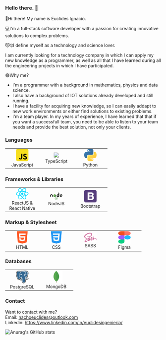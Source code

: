 ### Hello there. 🤝

🙋Hi there! My name is Euclides Ignacio.


💻I'm a full-stack software developer with a passion for creating innovative solutions to complex problems.

😻🤓I define myself as a technology and science lover. 

I am currently looking for a technology company in which I can apply my new knowledge as a programmer, as well as all that I have learned during all the engineering projects in which I have participated.


😅Why me?

 - I'm a programmer with a background in mathematics, physics and data science.
 - I also have a background of IOT solutions already developed and still running.
 - I have a facility for acquiring new knowledge, so I can easily addapt to new work environments or either find solutions to existing problems.
 - I'm a team player. In my years of experience, I have learned that that if you want a successfull team, you need to be able to listen to your team needs and provide the best solution, not only your clients.

### Languages

<table>
  <tr>
    <td align="center" width="96">
      <a>
        <img src="https://raw.githubusercontent.com/pkkulhari/pkkulhari/master/icons/js.svg" width="40"/>
      </a>
      <br>JavaScript
    </td>
    <td align="center" width="96">
      <a>
        <img src="https://upload.wikimedia.org/wikipedia/commons/thumb/4/4c/Typescript_logo_2020.svg/512px-Typescript_logo_2020.svg.png" width="40"/>
        </a>
        <br>TypeScript
    </td>
    <td align="center" width="96">
      <a>
        <img src="https://raw.githubusercontent.com/pkkulhari/pkkulhari/master/icons/python.svg" width="40"/>
      </a>
      <br>Python
    </td>
  </tr>
</table>

### Frameworks & Libraries

<table>
  <tr>
    <td align="center" width="96">
      <a>
        <img src="https://raw.githubusercontent.com/pkkulhari/pkkulhari/master/icons/react.svg" width="40"/>
      </a>
      <br>ReactJS & React Native
    </td>
    <td align="center" width="96">
      <a>
        <img src="https://raw.githubusercontent.com/pkkulhari/pkkulhari/master/icons/nodejs.svg" width="40"/>
      </a>
      <br>NodeJS
    </td>
    <td align="center" width="96">
      <a>
        <img src="https://raw.githubusercontent.com/pkkulhari/pkkulhari/master/icons/bootstrap.svg" width="40"/>
      </a>
      <br>Bootstrap
    </td>
  </tr>
</table>

### Markup & Stylesheet

<table>
  <tr>
    <td align="center" width="96">
      <a>
        <img src="https://raw.githubusercontent.com/pkkulhari/pkkulhari/master/icons/html.svg" width="40"/>
      </a>
      <br>HTML
    </td>
    <td align="center" width="96">
      <a>
        <img src="https://raw.githubusercontent.com/pkkulhari/pkkulhari/master/icons/css.svg" width="40"/>
      </a>
      <br>CSS
    </td>
    <td align="center" width="96">
      <a>
        <img src="https://raw.githubusercontent.com/pkkulhari/pkkulhari/master/icons/sass.svg" width="40"/>
      </a>
      <br>SASS
    </td>
    <td align="center" width="96">
      <a>
        <img src="https://raw.githubusercontent.com/pkkulhari/pkkulhari/master/icons/figma.svg" width="40"
        height="40"/>
      </a>
      <br>Figma
    </td>

</table>

### Databases

<table>
    <tr>
        <td align="center" width="96">
            <a>
                <img src="./584815fdcef1014c0b5e497a.png" width="40"/>
            </a>
            <br>PostgreSQL
        </td>
        <td align="center" width="96">
            <a>
                <img src="./mongodb.png" width="40"/>
            </a>
            <br>MongoDB

</table>

### Contact

Want to contact with me? </br>
Email: nachoeuclides@outlook.com </br>
Linkedin: https://www.linkedin.com/in/euclidesingenieria/

![Anurag's GitHub stats](https://github-readme-stats.vercel.app/api?username=TuMandado&show_icons=true&theme=radical&hide_border=true)

<!-- ![Most Used Languages](https://github-readme-stats.vercel.app/api/top-langs/?username=frsel99&theme=radical&langs_count=15&layout=compact&hide_border=true)

<!--
**Frsel99/Frsel99** is a ✨ _special_ ✨ repository because its `README.md` (this file) appears on your GitHub profile.

Here are some ideas to get you started:

- 🔭 I’m currently working on ...
- 🌱 I’m currently learning ...
- 👯 I’m looking to collaborate on ...
- 🤔 I’m looking for help with ...
- 💬 Ask me about ...
- 📫 How to reach me: ...
- 😄 Pronouns: ...
- ⚡ Fun fact: ...
-->
